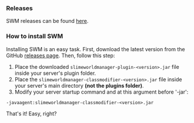 ### Releases

SWM releases can be found [here](https://github.com/Swofty-Developments/Continued-Slime-World-Manager/releases).


### How to install SWM

Installing SWM is an easy task. First, download the latest version from the GitHub [releases page](https://github.com/Swofty-Developments/Continued-Slime-World-Manager/releases). Then, follow this step:
1. Place the downloaded `slimeworldmanager-plugin-<version>.jar` file inside your server's plugin folder.
2. Place the `slimeworldmanager-classmodifier-<version>.jar` file inside your server's main directory **(not the plugins folder)**.
3. Modify your server startup command and at this argument before '-jar':
```
-javaagent:slimeworldmanager-classmodifier-<version>.jar
```

That's it! Easy, right?
